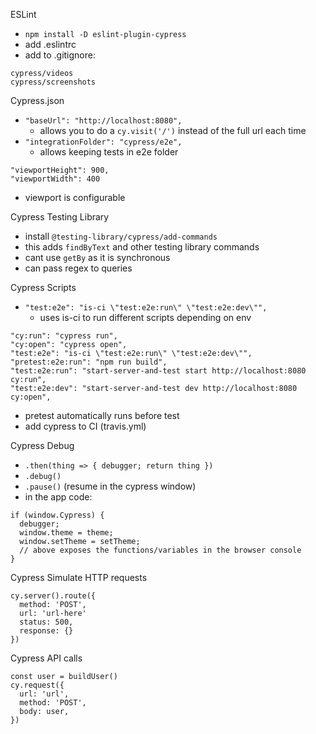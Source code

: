 ESLint
- `npm install -D eslint-plugin-cypress`
- add .eslintrc
- add to .gitignore:
```
cypress/videos
cypress/screenshots
```

Cypress.json
- `"baseUrl": "http://localhost:8080",`
  - allows you to do a `cy.visit('/')` instead of the full url each time
- `"integrationFolder": "cypress/e2e",`
  - allows keeping tests in e2e folder
```
"viewportHeight": 900,
"viewportWidth": 400
```
- viewport is configurable

Cypress Testing Library
- install `@testing-library/cypress/add-commands`
- this adds `findByText` and other testing library commands
- cant use `getBy` as it is synchronous
- can pass regex to queries

Cypress Scripts
- `"test:e2e": "is-ci \"test:e2e:run\" \"test:e2e:dev\"",`
  - uses is-ci to run different scripts depending on env
```
"cy:run": "cypress run",
"cy:open": "cypress open",
"test:e2e": "is-ci \"test:e2e:run\" \"test:e2e:dev\"",
"pretest:e2e:run": "npm run build",
"test:e2e:run": "start-server-and-test start http://localhost:8080 cy:run",
"test:e2e:dev": "start-server-and-test dev http://localhost:8080 cy:open",
```
- pretest automatically runs before test
- add cypress to CI (travis.yml)

Cypress Debug
- `.then(thing => { debugger; return thing })`
- `.debug()`
- `.pause()` (resume in the cypress window)
- in the app code:
```
if (window.Cypress) {
  debugger;
  window.theme = theme;
  window.setTheme = setTheme;
  // above exposes the functions/variables in the browser console
}
```

Cypress Simulate HTTP requests
```
cy.server().route({
  method: 'POST',
  url: 'url-here'
  status: 500,
  response: {}
})
```

Cypress API calls
```
const user = buildUser()
cy.request({
  url: 'url',
  method: 'POST',
  body: user,
})
```